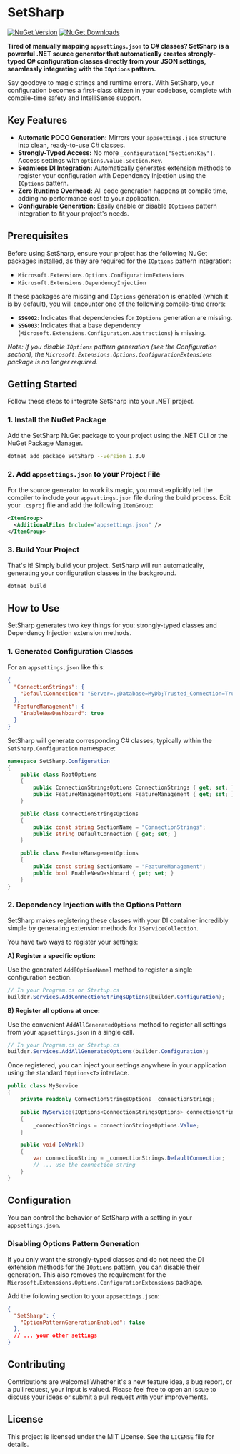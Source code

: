# SetSharp

[![NuGet Version](https://img.shields.io/nuget/v/SetSharp.svg?style=flat-square)](https://www.nuget.org/packages/SetSharp/)
[![NuGet Downloads](https://img.shields.io/nuget/dt/SetSharp.svg?style=flat-square)](https://www.nuget.org/packages/SetSharp/)
<!-- [![Build Status](https://img.shields.io/github/actions/workflow/status/your-username/your-repo/dotnet.yml?branch=main&style=flat-square)](https://github.com/beheshty/SetSharp/actions) -->

**Tired of manually mapping `appsettings.json` to C# classes? SetSharp is a powerful .NET source generator that automatically creates strongly-typed C# configuration classes directly from your JSON settings, seamlessly integrating with the `IOptions` pattern.**

Say goodbye to magic strings and runtime errors. With SetSharp, your configuration becomes a first-class citizen in your codebase, complete with compile-time safety and IntelliSense support.

## Key Features

-   **Automatic POCO Generation:** Mirrors your `appsettings.json` structure into clean, ready-to-use C# classes.
-   **Strongly-Typed Access:** No more `_configuration["Section:Key"]`. Access settings with `options.Value.Section.Key`.
-   **Seamless DI Integration:** Automatically generates extension methods to register your configuration with Dependency Injection using the `IOptions` pattern.
-   **Zero Runtime Overhead:** All code generation happens at compile time, adding no performance cost to your application.
-   **Configurable Generation:** Easily enable or disable `IOptions` pattern integration to fit your project's needs.

## Prerequisites

Before using SetSharp, ensure your project has the following NuGet packages installed, as they are required for the `IOptions` pattern integration:

-   `Microsoft.Extensions.Options.ConfigurationExtensions`
-   `Microsoft.Extensions.DependencyInjection`

If these packages are missing and `IOptions` generation is enabled (which it is by default), you will encounter one of the following compile-time errors:
-   **`SSG002`**: Indicates that dependencies for `IOptions` generation are missing.
-   **`SSG003`**: Indicates that a base dependency (`Microsoft.Extensions.Configuration.Abstractions`) is missing.

*Note: If you disable `IOptions` pattern generation (see the Configuration section), the `Microsoft.Extensions.Options.ConfigurationExtensions` package is no longer required.*

## Getting Started

Follow these steps to integrate SetSharp into your .NET project.

### 1. Install the NuGet Package

Add the SetSharp NuGet package to your project using the .NET CLI or the NuGet Package Manager.

```bash
dotnet add package SetSharp --version 1.3.0
```

### 2. Add `appsettings.json` to your Project File

For the source generator to work its magic, you must explicitly tell the compiler to include your `appsettings.json` file during the build process. Edit your `.csproj` file and add the following `ItemGroup`:

```xml
<ItemGroup>
  <AdditionalFiles Include="appsettings.json" />
</ItemGroup>
```

### 3. Build Your Project

That's it! Simply build your project. SetSharp will run automatically, generating your configuration classes in the background.

```bash
dotnet build
```

## How to Use

SetSharp generates two key things for you: strongly-typed classes and Dependency Injection extension methods.

### 1. Generated Configuration Classes

For an `appsettings.json` like this:

```json
{
  "ConnectionStrings": {
    "DefaultConnection": "Server=.;Database=MyDb;Trusted_Connection=True;"
  },
  "FeatureManagement": {
    "EnableNewDashboard": true
  }
}
```

SetSharp will generate corresponding C# classes, typically within the `SetSharp.Configuration` namespace:

```csharp
namespace SetSharp.Configuration
{
    public class RootOptions
    {
        public ConnectionStringsOptions ConnectionStrings { get; set; }
        public FeatureManagementOptions FeatureManagement { get; set; }
    }

    public class ConnectionStringsOptions
    {
        public const string SectionName = "ConnectionStrings";
        public string DefaultConnection { get; set; }
    }

    public class FeatureManagementOptions
    {
        public const string SectionName = "FeatureManagement";
        public bool EnableNewDashboard { get; set; }
    }
}
```

### 2. Dependency Injection with the Options Pattern

SetSharp makes registering these classes with your DI container incredibly simple by generating extension methods for `IServiceCollection`.

You have two ways to register your settings:

**A) Register a specific option:**

Use the generated `Add[OptionName]` method to register a single configuration section.

```csharp
// In your Program.cs or Startup.cs
builder.Services.AddConnectionStringsOptions(builder.Configuration);
```

**B) Register all options at once:**

Use the convenient `AddAllGeneratedOptions` method to register all settings from your `appsettings.json` in a single call.

```csharp
// In your Program.cs or Startup.cs
builder.Services.AddAllGeneratedOptions(builder.Configuration);
```

Once registered, you can inject your settings anywhere in your application using the standard `IOptions<T>` interface.

```csharp
public class MyService
{
    private readonly ConnectionStringsOptions _connectionStrings;

    public MyService(IOptions<ConnectionStringsOptions> connectionStringsOptions)
    {
        _connectionStrings = connectionStringsOptions.Value;
    }

    public void DoWork()
    {
        var connectionString = _connectionStrings.DefaultConnection;
        // ... use the connection string
    }
}
```

## Configuration

You can control the behavior of SetSharp with a setting in your `appsettings.json`.

### Disabling Options Pattern Generation

If you only want the strongly-typed classes and do not need the DI extension methods for the `IOptions` pattern, you can disable their generation. This also removes the requirement for the `Microsoft.Extensions.Options.ConfigurationExtensions` package.

Add the following section to your `appsettings.json`:

```json
{
  "SetSharp": {
    "OptionPatternGenerationEnabled": false
  },
  // ... your other settings
}
```

## Contributing

Contributions are welcome! Whether it's a new feature idea, a bug report, or a pull request, your input is valued. Please feel free to open an issue to discuss your ideas or submit a pull request with your improvements.

## License

This project is licensed under the MIT License. See the `LICENSE` file for details.
